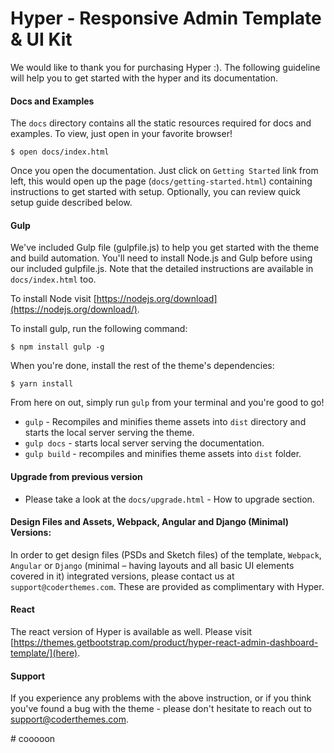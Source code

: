 # Hyper - Responsive Admin Template & UI Kit
We would like to thank you for purchasing Hyper :). The following guideline will help you to get started with the hyper and its documentation.

#### Docs and Examples

The `docs` directory contains all the static resources required for docs and examples. To view, just open in your favorite browser!

```
$ open docs/index.html
```
Once you open the documentation. Just click on `Getting Started` link from left, this would open up the page (`docs/getting-started.html`) containing instructions to get started with setup. Optionally, you can review quick setup guide described below.

#### Gulp

We've included Gulp file (gulpfile.js) to help you get started with the theme and build automation. You'll need to install Node.js and Gulp before using our included gulpfile.js. Note that the detailed instructions are available in `docs/index.html` too.

To install Node visit [https://nodejs.org/download](https://nodejs.org/download/).

To install gulp, run the following command:

```
$ npm install gulp -g
```

When you're done, install the rest of the theme's dependencies:

```
$ yarn install
```

From here on out, simply run `gulp` from your terminal and you're good to go!

+ `gulp` - Recompiles and minifies theme assets into `dist` directory and starts the local server serving the theme.
+ `gulp docs` - starts local server serving the documentation.
+ `gulp build` - recompiles and minifies theme assets into `dist` folder.


#### Upgrade from previous version
+ Please take a look at the `docs/upgrade.html` - How to upgrade section.


#### Design Files and Assets, Webpack, Angular and Django (Minimal) Versions:
In order to get design files (PSDs and Sketch files) of the template, `Webpack`, `Angular` or `Django` (minimal – having layouts and all basic UI elements covered in it) integrated versions, please contact us at `support@coderthemes.com`. These are provided as complimentary with Hyper.

#### React
The react version of Hyper is available as well. Please visit [https://themes.getbootstrap.com/product/hyper-react-admin-dashboard-template/](here).

#### Support

If you experience any problems with the above instruction, or if you think you've found a bug with the theme - please don't hesitate to reach out to support@coderthemes.com.

#   c o o o o o n  
 